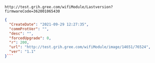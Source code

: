 `http://test.grih.gree.com/wifiModule/Lastversion?firmwareCode=362001065430`

```json
{
  "CreateDate": "2021-09-29 12:27:35",
  "commProtVer": "",
  "desc": "",
  "forcedUpgrade": 0,
  "r": 200,
  "url": "http://test.grih.gree.com/wifiModule/image/14651/76524",
  "ver": "1.1"
}```